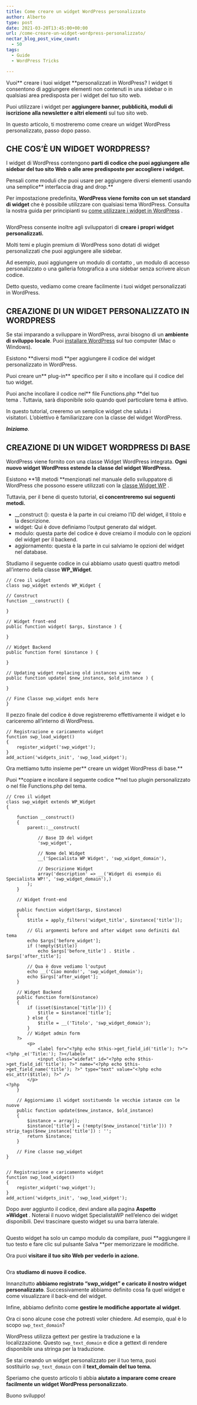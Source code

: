 ```yaml
---
title: Come creare un widget WordPress personalizzato
author: Alberto
type: post
date: 2021-03-20T13:45:00+00:00
url: /come-creare-un-widget-wordpress-personalizzato/
nectar_blog_post_view_count:
  - 50
tags:
  - Guide
  - WordPress Tricks

---
```

Vuoi** creare i tuoi widget **personalizzati in WordPress? I widget ti consentono di aggiungere elementi non contenuti in una sidebar o in qualsiasi area predisposta per i widget del tuo sito web.

Puoi utilizzare i widget per **aggiungere banner, pubblicità, moduli di iscrizione alla newsletter e altri elementi** sul tuo sito web.

In questo articolo, ti mostreremo come creare un widget WordPress personalizzato, passo dopo passo.

## CHE COS’È UN WIDGET WORDPRESS?

I widget di WordPress contengono **parti di codice che puoi aggiungere alle sidebar del tuo sito Web o alle aree predisposte per accogliere i widget.**

Pensali come moduli che puoi usare per aggiungere diversi elementi usando una semplice** interfaccia drag and drop.**

Per impostazione predefinita, **WordPress viene fornito con un set standard di widget** che è possibile utilizzare con qualsiasi tema WordPress. Consulta la nostra guida per principianti su [come utilizzare i widget in WordPress][1] .<figure class="wp-block-image size-large">
<img alt="" class="wp-image-440" decoding="async" src="/assets/img/uploads/2022/03/image-1-2-1-1024x484.png"/> </figure>

WordPress consente inoltre agli sviluppatori di **creare i propri widget personalizzati.**

Molti temi e plugin premium di WordPress sono dotati di widget personalizzati che puoi aggiungere alle sidebar.

Ad esempio, puoi aggiungere un modulo di contatto , un modulo di accesso personalizzato o una galleria fotografica a una sidebar senza scrivere alcun codice.

Detto questo, vediamo come creare facilmente i tuoi widget personalizzati in WordPress.

## CREAZIONE DI UN WIDGET PERSONALIZZATO IN WORDPRESS

Se stai imparando a sviluppare in WordPress, avrai bisogno di un **ambiente di sviluppo locale**. Puoi [installare WordPress][2] sul tuo computer (Mac o Windows).

Esistono **diversi modi **per aggiungere il codice del widget personalizzato in WordPress.

Puoi creare un** plug-in** specifico per il sito e incollare qui il codice del tuo widget.

Puoi anche incollare il codice nel** file Functions.php **del tuo tema . Tuttavia, sarà disponibile solo quando quel particolare tema è attivo.

In questo tutorial, creeremo un semplice widget che saluta i visitatori. L’obiettivo è familiarizzare con la classe del widget WordPress.

_**Iniziamo**_.

## CREAZIONE DI UN WIDGET WORDPRESS DI BASE

WordPress viene fornito con una classe Widget WordPress integrata. **Ogni nuovo widget WordPress estende la classe del widget WordPress.**

Esistono **18 metodi **menzionati nel manuale dello sviluppatore di WordPress che possono essere utilizzati con la <a href="http://developer.wordpress.org/reference/classes/wp_widget/" rel="noreferrer noopener" target="_blank">classe Widget WP</a> .

Tuttavia, per il bene di questo tutorial, **ci concentreremo sui seguenti metodi.**

  * __construct (): questa è la parte in cui creiamo l’ID del widget, il titolo e la descrizione.
  * widget: Qui è dove definiamo l’output generato dal widget.
  * modulo: questa parte del codice è dove creiamo il modulo con le opzioni del widget per il backend.
  * aggiornamento: questa è la parte in cui salviamo le opzioni del widget nel database.

Studiamo il seguente codice in cui abbiamo usato questi quattro metodi all’interno della classe **WP_Widget**.

<pre class="wp-block-code"><code>// Creo il widget
class swp_widget extends WP_Widget {

// Construct
function __construct() {

}

// Widget front-end
public function widget( $args, $instance ) {

}

// Widget Backend
public function form( $instance ) {

}

// Updating widget replacing old instances with new
public function update( $new_instance, $old_instance ) {

}

// Fine Classe swp_widget ends here
} </code></pre>

Il pezzo finale del codice è dove registreremo effettivamente il widget e lo cariceremo all’interno di WordPress.

<pre class="wp-block-code"><code>// Registrazione e caricamento widget
function swp_load_widget()
{
	register_widget('swp_widget');
}
add_action('widgets_init', 'swp_load_widget');</code></pre>

Ora mettiamo tutto insieme per** creare un widget WordPress di base.**

Puoi **copiare e incollare il seguente codice **nel tuo plugin personalizzato o nel file Functions.php del tema.

<pre class="wp-block-code"><code>// Creo il widget
class swp_widget extends WP_Widget
{

	function __construct()
	{
		parent::__construct(

			// Base ID del widget
			'swp_widget',

			// Nome del Widget
			__('Specialista WP Widget', 'swp_widget_domain'),

			// Descrizione Widget
			array('description' =&gt; __('Widget di esempio di Specialista WP!', 'swp_widget_domain'),)
		);
	}

	// Widget front-end

	public function widget($args, $instance)
	{
		$title = apply_filters('widget_title', $instance['title']);

		// Gli argomenti before and after widget sono definiti dal tema
		echo $args['before_widget'];
		if (!empty($title))
			echo $args['before_title'] . $title . $args['after_title'];

		// Qua è dove vediamo l'output
		echo __('Ciao mondo!', 'swp_widget_domain');
		echo $args['after_widget'];
	}

	// Widget Backend
	public function form($instance)
	{
		if (isset($instance['title'])) {
			$title = $instance['title'];
		} else {
			$title = __('Titolo', 'swp_widget_domain');
		}
		// Widget admin form
	?&gt;
		&lt;p&gt;
			&lt;label for="&lt;?php echo $this-&gt;get_field_id('title'); ?&gt;"&gt;&lt;?php _e('Title:'); ?&gt;&lt;/label&gt;
			&lt;input class="widefat" id="&lt;?php echo $this-&gt;get_field_id('title'); ?&gt;" name="&lt;?php echo $this-&gt;get_field_name('title'); ?&gt;" type="text" value="&lt;?php echo esc_attr($title); ?&gt;" /&gt;
		&lt;/p&gt;
&lt;?php
	}

	// Aggiorniamo il widget sostituendo le vecchie istanze con le nuove
	public function update($new_instance, $old_instance)
	{
		$instance = array();
		$instance['title'] = (!empty($new_instance['title'])) ? strip_tags($new_instance['title']) : '';
		return $instance;
	}

	// Fine classe swp_widget
}


// Registrazione e caricamento widget
function swp_load_widget()
{
	register_widget('swp_widget');
}
add_action('widgets_init', 'swp_load_widget');
</code></pre>

Dopo aver aggiunto il codice, devi andare alla pagina **Aspetto »Widget** . Noterai il nuovo widget SpecialistaWP nell’elenco dei widget disponibili. Devi trascinare questo widget su una barra laterale.<figure class="wp-block-image size-large">
<img alt="" class="wp-image-441" decoding="async" src="/assets/img/uploads/2022/03/image-2-1-1-1024x678.png"/> </figure>

Questo widget ha solo un campo modulo da compilare, puoi **aggiungere il tuo testo e fare clic sul pulsante Salva **per memorizzare le modifiche.

Ora puoi **visitare il tuo sito Web per vederlo in azione.**<figure class="wp-block-image size-large">
<img alt="" class="wp-image-442" decoding="async" src="/assets/img/uploads/2022/03/image-3-1-2-1024x626.png"/> </figure>

Ora **studiamo di nuovo il codice.**

Innanzitutto **abbiamo registrato “swp_widget” e caricato il nostro widget personalizzato**. Successivamente abbiamo definito cosa fa quel widget e come visualizzare il back-end del widget.

Infine, abbiamo definito come **gestire le modifiche apportate al widget**.

Ora ci sono alcune cose che potresti voler chiedere. Ad esempio, qual è lo scopo `swp_text_domain`?

WordPress utilizza gettext per gestire la traduzione e la localizzazione. Questo `swp_text_domain` e dice a gettext di rendere disponibile una stringa per la traduzione.

Se stai creando un widget personalizzato per il tuo tema, puoi sostituirlo `swp_text_domain` con il **text_domain del tuo tema.**

Speriamo che questo articolo ti abbia **aiutato a imparare come creare facilmente un widget WordPress personalizzato**. 

Buono sviluppo!

 [1]: /widget-in-wordpress-come-utilizzarli/
 [2]: /installare-wordpress-in-locale/